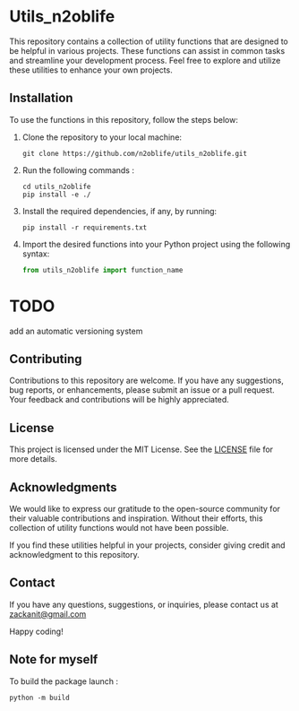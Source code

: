 # Utils_n2oblife

This repository contains a collection of utility functions that are designed to be helpful in various projects. These functions can assist in common tasks and streamline your development process. Feel free to explore and utilize these utilities to enhance your own projects.

<!-- ## Features

- Function 1: Description of the first function. Explain its purpose and how it can be used effectively.
- Function 2: Description of the second function. Highlight its benefits and provide examples of its usage.
- Function 3: Briefly describe the third function and its intended use case. Mention any specific dependencies or requirements, if applicable.
- ... -->

## Installation

To use the functions in this repository, follow the steps below:

1. Clone the repository to your local machine:
   ```
   git clone https://github.com/n2oblife/utils_n2oblife.git
   ```

2. Run the following commands :
   ```
   cd utils_n2oblife
   pip install -e ./
   ```

3. Install the required dependencies, if any, by running:
   ```
   pip install -r requirements.txt
   ```

4. Import the desired functions into your Python project using the following syntax:
   ```python
   from utils_n2oblife import function_name
   ```

# TODO

add an automatic versioning system

<!-- ## Usage

Here are some examples demonstrating how to use the functions from this repository:

```python
# Example 1: How to use Function 1
result = function_name(argument1, argument2)
print(result)

# Example 2: How to utilize Function 2
output = function_name(argument)
print(output)

# Example 3: How Function 3 can be applied in a specific scenario
data = function_name(data_file)
process_data(data)
```

Feel free to explore the codebase and refer to the function documentation for more details on their usage and parameters. -->

## Contributing

Contributions to this repository are welcome. If you have any suggestions, bug reports, or enhancements, please submit an issue or a pull request. Your feedback and contributions will be highly appreciated.

## License

This project is licensed under the MIT License. See the [LICENSE](LICENSE) file for more details.

## Acknowledgments

We would like to express our gratitude to the open-source community for their valuable contributions and inspiration. Without their efforts, this collection of utility functions would not have been possible.

If you find these utilities helpful in your projects, consider giving credit and acknowledgment to this repository.

## Contact

If you have any questions, suggestions, or inquiries, please contact us at zackanit@gmail.com

Happy coding!

## Note for myself

To build the package launch :
   ```
   python -m build
   ```
